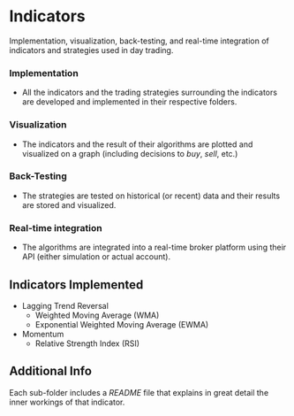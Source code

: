 # Indicators

Implementation, visualization, back-testing, and real-time integration of indicators and strategies used in day trading.

### Implementation

* All the indicators and the trading strategies surrounding the indicators are developed and implemented in their respective folders.  

### Visualization

* The indicators and the result of their algorithms are plotted and visualized on a graph (including decisions to *buy*, *sell*, etc.)  

### Back-Testing

* The strategies are tested on historical (or recent) data and their results are stored and visualized.

### Real-time integration

* The algorithms are integrated into a real-time broker platform using their API (either simulation or actual account).

## Indicators Implemented
* Lagging Trend Reversal 
  * Weighted Moving Average (WMA)
  * Exponential Weighted Moving Average (EWMA)
* Momentum
  * Relative Strength Index (RSI)

## Additional Info

Each sub-folder includes a *README* file that explains in great detail the inner workings of that indicator.
